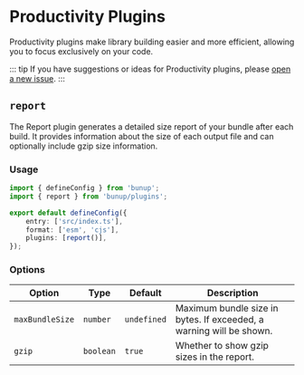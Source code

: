 # Productivity Plugins

Productivity plugins make library building easier and more efficient, allowing you to focus exclusively on your code.

::: tip
If you have suggestions or ideas for Productivity plugins, please [open a new issue](https://github.com/arshad-yaseen/bunup/issues/new).
:::

## `report`

The Report plugin generates a detailed size report of your bundle after each build. It provides information about the size of each output file and can optionally include gzip size information.

### Usage

```ts
import { defineConfig } from 'bunup';
import { report } from 'bunup/plugins';

export default defineConfig({
	entry: ['src/index.ts'],
	format: ['esm', 'cjs'],
	plugins: [report()],
});
```

### Options

| Option          | Type      | Default     | Description                                                         |
| --------------- | --------- | ----------- | ------------------------------------------------------------------- |
| `maxBundleSize` | `number`  | `undefined` | Maximum bundle size in bytes. If exceeded, a warning will be shown. |
| `gzip`          | `boolean` | `true`      | Whether to show gzip sizes in the report.                           |
